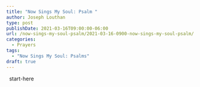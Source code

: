 ```yaml
---
title: "Now Sings My Soul: Psalm "
author: Joseph Louthan
type: post
publishDate: 2021-03-16T09:00:00-06:00
url: /now-sings-my-soul-psalm/2021-03-16-0900-now-sings-my-soul-psalm/
categories:
  - Prayers
tags:
  - "Now Sings My Soul: Psalms"
draft: true
---
```

<div style="font-variant: small-caps;">

</div>
&nbsp;
    start-here
